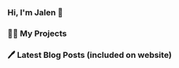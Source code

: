 <h3>Hi, I'm Jalen 👋</h3>

<h3>👨‍💻 My Projects</h3>

<h3>🖊️ Latest Blog Posts (included on website) </h3>
